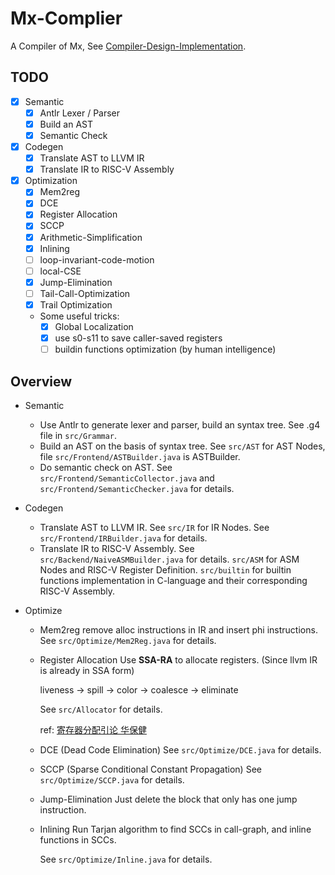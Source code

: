 # Mx-Complier

A Compiler of Mx, See [Compiler-Design-Implementation](https://github.com/ACMClassCourses/Compiler-Design-Implementation).

## TODO

- [x] Semantic
  - [x] Antlr Lexer / Parser
  - [x] Build an AST
  - [x] Semantic Check
- [x] Codegen
  - [x] Translate AST to LLVM IR
  - [x] Translate IR to RISC-V Assembly
- [x] Optimization
  - [x] Mem2reg
  - [x] DCE
  - [x] Register Allocation
  - [x] SCCP
  - [x] Arithmetic-Simplification
  - [x] Inlining
  - [ ] loop-invariant-code-motion
  - [ ] local-CSE
  - [x] Jump-Elimination
  - [ ] Tail-Call-Optimization
  - [x] Trail Optimization
  - Some useful tricks:
    - [x] Global Localization
    - [x] use s0-s11 to save caller-saved registers
    - [ ] buildin functions optimization (by human intelligence)

## Overview

- Semantic
  - Use Antlr to generate lexer and parser, build an syntax tree.
    See .g4 file in `src/Grammar`.
  - Build an AST on the basis of syntax tree.
    See `src/AST` for AST Nodes, file `src/Frontend/ASTBuilder.java` is ASTBuilder.
  - Do semantic check on AST.
    See `src/Frontend/SemanticCollector.java` and `src/Frontend/SemanticChecker.java` for details.

- Codegen
  - Translate AST to LLVM IR.
    See `src/IR` for IR Nodes. See `src/Frontend/IRBuilder.java` for details.
  - Translate IR to RISC-V Assembly.
    See `src/Backend/NaiveASMBuilder.java` for details. `src/ASM` for ASM Nodes and RISC-V Register Definition. `src/builtin` for builtin functions implementation in C-language and their corresponding RISC-V Assembly.

- Optimize
  - Mem2reg
    remove alloc instructions in IR and insert phi instructions.
    See `src/Optimize/Mem2Reg.java` for details.

  - Register Allocation
    Use **SSA-RA** to allocate registers. (Since llvm IR is already in SSA form)

    liveness -> spill -> color -> coalesce -> eliminate

    See `src/Allocator` for details.

    ref: [寄存器分配引论 华保健](https://books.google.com.hk/books/about/%E5%AF%84%E5%AD%98%E5%99%A8%E5%88%86%E9%85%8D%E5%BC%95%E8%AE%BA.html?id=bPdOzwEACAAJ&redir_esc=y)

  - DCE (Dead Code Elimination)
    See `src/Optimize/DCE.java` for details.

  - SCCP (Sparse Conditional Constant Propagation)
    See `src/Optimize/SCCP.java` for details.

  - Jump-Elimination
    Just delete the block that only has one jump instruction.

  - Inlining
    Run Tarjan algorithm to find SCCs in call-graph, and inline functions in SCCs.

    See `src/Optimize/Inline.java` for details.
